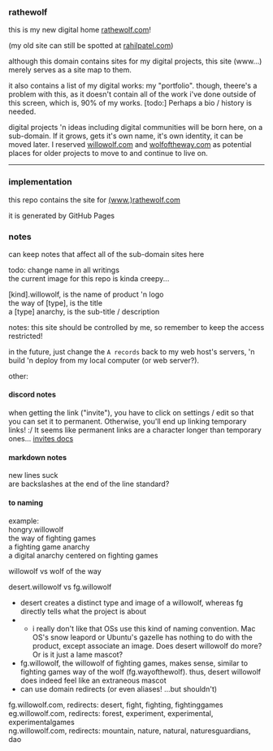 ### rathewolf
this is my new digital home [rathewolf.com](https://www.rathewolf.com)!

(my old site can still be spotted at [rahilpatel.com](https://www.rahilpatel.com))

although this domain contains sites for my digital projects, this site (www...) merely serves as a site map to them.

it also contains a list of my digital works: my "portfolio". though, theere's a problem with this, as it doesn't contain all of the work i've done outside of this screen, which is, 90% of my works. [todo:] Perhaps a bio / history is needed.

digital projects 'n ideas including digital communities will be born here, on a sub-domain. If it grows, gets it's own name, it's own identity, it can be moved later. I reserved [willowolf.com](https://www.willowolf.com) and [wolfoftheway.com](https://www.wolfoftheway.com) as potential places for older projects to move to and continue to live on.
- - -

### implementation
this repo contains the site for [(www.)rathewolf.com](https://www.rathewolf.com)

it is generated by GitHub Pages

### notes
can keep notes that affect all of the sub-domain sites here

todo:
change name in all writings  
the current image for this repo is kinda creepy...

[kind].willowolf, is the name of product 'n logo  
the way of [type], is the title  
a [type] anarchy, is the sub-title / description

notes:
this site should be controlled by me, so remember to keep the access restricted!

in the future, just change the `A records` back to my web host's servers, 'n build 'n deploy from my local computer (or web server?).


other:

#### discord notes
when getting the link ("invite"), you have to click on settings / edit so that you can set it to permanent. Otherwise, you'll end up linking temporary links! :/ It seems like permanent links are a character longer than temporary ones... [invites docs](https://support.discord.com/hc/en-us/articles/208866998-Invites-101)

#### markdown notes
new lines suck\
are backslashes at the end of the line standard?

#### to naming
example:  
hongry.willowolf  
the way of fighting games  
a fighting game anarchy  
a digital anarchy centered on fighting games  

willowolf vs wolf of the way

desert.willowolf vs fg.willowolf
  - desert creates a distinct type and image of a willowolf, whereas fg directly tells what the project is about
  - * i really don't like that OSs use this kind of naming convention. Mac OS's snow leapord or Ubuntu's gazelle has nothing to do with the product, except associate an image. Does desert willowolf do more? Or is it just a lame mascot?
  - fg.willowolf, the willowolf of fighting games, makes sense, similar to fighting games way of the wolf (fg.wayofthewolf). thus, desert willowolf does indeed feel like an extraneous mascot
  - can use domain redirects (or even aliases! ...but shouldn't)

fg.willowolf.com, redirects: desert, fight, fighting, fightinggames  
eg.willowolf.com, redirects: forest, experiment, experimental, experimentalgames  
ng.willowolf.com, redirects: mountain, nature, natural, naturesguardians, dao  
